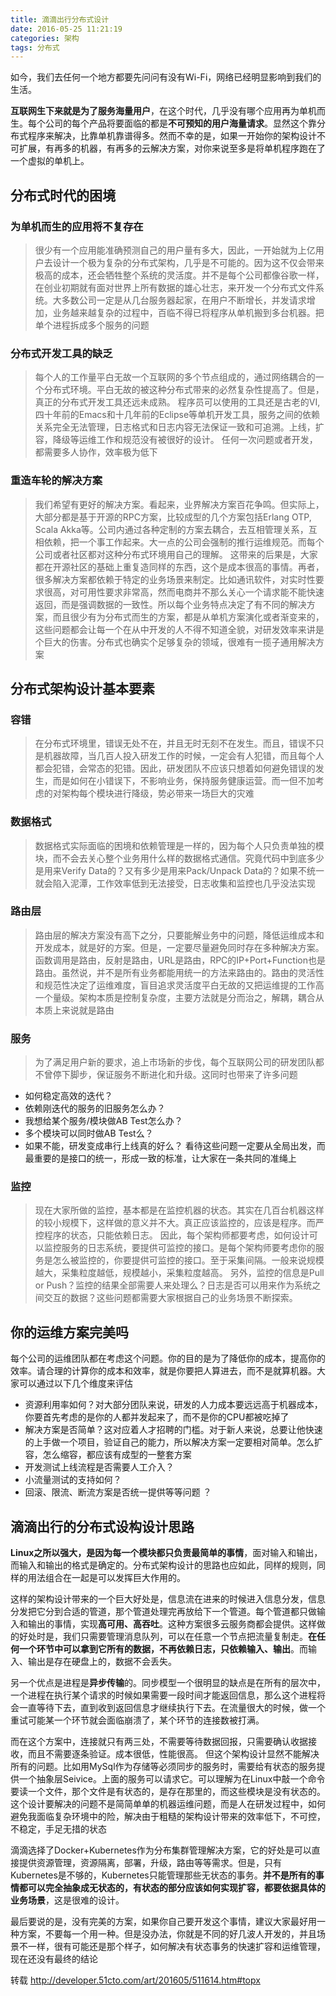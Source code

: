 ```yaml
---
title: 滴滴出行分布式设计
date: 2016-05-25 11:21:19
categories: 架构
tags: 分布式
---
```

如今，我们去任何一个地方都要先问问有没有Wi-Fi，网络已经明显影响到我们的生活。
 
**互联网生下来就是为了服务海量用户**，在这个时代，几乎没有哪个应用再为单机而生。每个公司的每个产品将要面临的都是**不可预知的用户海量请求**。显然这个靠分布式程序来解决，比靠单机靠谱得多。然而不幸的是，如果一开始你的架构设计不可扩展，有再多的机器，有再多的云解决方案，对你来说至多是将单机程序跑在了一个虚拟的单机上。

<!--more-->

## 分布式时代的困境 ##
###  为单机而生的应用将不复存在
>很少有一个应用能准确预测自己的用户量有多大，因此，一开始就为上亿用户去设计一个极为复杂的分布式架构，几乎是不可能的。因为这不仅会带来极高的成本，还会牺牲整个系统的灵活度。并不是每个公司都像谷歌一样，在创业初期就有面对世界上所有数据的雄心壮志，来开发一个分布式文件系统。大多数公司一定是从几台服务器起家，在用户不断增长，并发请求增加，业务越来越复杂的过程中，百临不得已将程序从单机搬到多台机器。把单个进程拆成多个服务的问题

###  分布式开发工具的缺乏
>每个人的工作量平白无故一个互联网的多个节点组成的，通过网络耦合的一个分布式环境。平白无故的被这种分布式带来的必然复杂性提高了。但是，真正的分布式开发工具还远未成熟。 程序员可以使用的工具还是古老的VI,四十年前的Emacs和十几年前的Eclipse等单机开发工具，服务之间的依赖关系完全无法管理，日志格式和日志内容无法保证一致和可追溯。上线，扩容，降级等运维工作和规范没有被很好的设计。 任何一次问题或者开发，都需要多人协作，效率极为低下

###  重造车轮的解决方案
>我们希望有更好的解决方案。看起来，业界解决方案百花争鸣。但实际上，大部分都是基于开源的RPC方案，比较成型的几个方案包括Erlang OTP, Scala Akka等。公司内通过各种定制的方案去耦合，去互相管理关系，互相依赖，把一个事工作起来。大一点的公司会强制的推行运维规范。而每个公司或者社区都对这种分布式环境用自己的理解。 这带来的后果是，大家都在开源社区的基础上重复造同样的东西，这个是成本很高的事情。再者，很多解决方案都依赖于特定的业务场景来制定。比如通讯软件，对实时性要求很高，对可用性要求非常高，然而电商并不那么关心一个请求能不能快速返回，而是强调数据的一致性。所以每个业务特点决定了有不同的解决方案，而且很少有为分布式而生的方案，都是从单机方案演化或者渐变来的，这些问题都会让每一个在从中开发的人不得不知道全貌，对研发效率来讲是个巨大的伤害。分布式也确实个足够复杂的领域，很难有一揽子通用解决方案

## 分布式架构设计基本要素
###  容错
>在分布式环境里，错误无处不在，并且无时无刻不在发生。而且，错误不只是机器故障，当几百人投入研发工作的时候，一定会有人犯错，而且每个人都会犯错，会常态的犯错。因此，研发团队不应该只想着如何避免错误的发生，而是如何在小错误下，不影响业务，保持服务健康运营。而一但不加考虑的对架构每个模块进行降级，势必带来一场巨大的灾难

### 数据格式
>数据格式实际面临的困境和依赖管理是一样的，因为每个人只负责单独的模块，而不会去关心整个业务用什么样的数据格式通信。究竟代码中到底多少是用来Verify Data的？又有多少是用来Pack/Unpack Data的？如果不统一就会陷入泥潭，工作效率低到无法接受，日志收集和监控也几乎没法实现

### 路由层
>路由层的解决方案没有高下之分，只要能解业务中的问题，降低运维成本和开发成本，就是好的方案。但是，一定要尽量避免同时存在多种解决方案。函数调用是路由，反射是路由，URL是路由，RPC的IP+Port+Function也是路由。虽然说，并不是所有业务都能用统一的方法来路由的。路由的灵活性和规范性决定了运维难度，盲目追求灵活度平白无故的又把运维提的工作高一个量级。架构本质是控制复杂度，主要方法就是分而治之，解耦，耦合从本质上来说就是路由

###  服务
>为了满足用户新的要求，追上市场新的步伐，每个互联网公司的研发团队都不曾停下脚步，保证服务不断进化和升级。这同时也带来了许多问题
- 如何稳定高效的迭代？
- 依赖刚迭代的服务的旧服务怎么办？
- 我想给某个服务/模块做AB Test怎么办？
- 多个模块可以同时做AB Test么？
- 如果不能，研发变成串行上线真的好么？
看待这些问题一定要从全局出发，而最重要的是接口的统一，形成一致的标准，让大家在一条共同的准绳上

### 监控
>现在大家所做的监控，基本都是在监控机器的状态。其实在几百台机器这样的较小规模下，这样做的意义并不大。真正应该监控的，应该是程序。而严控程序的状态，只能依赖日志。
 因此，每个架构师都要考虑，如何设计可以监控服务的日志系统，要提供可监控的接口。是每个架构师要考虑你的服务是怎么被监控的，你要提供可监控的接口。至于采集间隔。一般来说规模越大，采集粒度越低，规模越小，采集粒度越高。
 另外，监控的信息是Pull or Push？监控的结果全部需要人来处理么？日志是否可以用来作为系统之间交互的数据？这些问题都需要大家根据自己的业务场景不断探索。

## 你的运维方案完美吗
每个公司的运维团队都在考虑这个问题。你的目的是为了降低你的成本，提高你的效率。请合理的计算你的成本和效率，就是你要把人算进去，而不是就算机器。大家可以通过以下几个维度来评估
- 资源利用率如何？对大部分团队来说，研发的人力成本要远远高于机器成本，你要首先考虑的是你的人都并发起来了，而不是你的CPU都被吃掉了
- 解决方案是否简单？这对应着人才招聘的门槛。对于新人来说，总要让他快速的上手做一个项目，验证自己的能力，所以解决方案一定要相对简单。怎么扩容，怎么缩容，都应该有成型的一整套方案
- 开发测试上线流程是否需要人工介入？
- 小流量测试的支持如何？
- 回滚、限流、断流方案是否统一提供等等问题 ？


## 滴滴出行的分布式设构设计思路
**Linux之所以强大，是因为每一个模块都只负责最简单的事情**，面对输入和输出，而输入和输出的格式是确定的。分布式架构设计的思路也应如此，同样的规则，同样的用法组合在一起是可以发挥巨大作用的。



这样的架构设计带来的一个巨大好处是，信息流在进来的时候进入信息分发，信息分发把它分到合适的管道，那个管道处理完再放给下一个管道。每个管道都只做输入和输出的事情，实现**高可用、高吞吐**。这种方案很多云服务商都会提供。这样做的好处时是，我们只需要管理消息队列，可以在任意一个节点把流量复制走。**在任何一个环节中可以拿到它所有的数据，不再依赖日志，只依赖输入、输出**。而输入、输出是存在硬盘上的，数据不会丢失。

另一个优点是进程是**异步传输**的。同步模型一个很明显的缺点是在所有的层次中，一个进程在执行某个请求的时候如果需要一段时间才能返回信息，那么这个进程将会一直等待下去，直到收到返回信息才继续执行下去。在流量很大的时候，做一个重试可能某一个环节就会面临崩溃了，某个环节的连接数被打满。


而在这个方案中，连接就只有两三处，不需要等待数据回报，只需要确认收据接收，而且不需要逐条验证。成本很低，性能很高。
但这个架构设计显然不能解决所有的问题。比如用MySql作为存储等必须同步的服务时，需要给有状态的服务提供一个抽象层Seivice。上面的服务可以请求它。可以理解为在Linux中敲一个命令要读一个文件，那个文件是有状态的，是存在那里的，而这些模块是没有状态的。
这个设计要解决的问题不是简简单单的机器运维问题，而是人在研发过程中，如何避免我面临复杂环境中的险，解决由于粗糙的架构设计带来的效率低下，不可控，不稳定，手足无措的状态


滴滴选择了Docker+Kubernetes作为分布集群管理解决方案，它的好处是可以直接提供资源管理，资源隔离，部署，升级，路由等等需求。但是，只有Kubernetes是不够的，Kubernetes只能管理那些无状态的事务。**并不是所有的事情都可以完全抽象成无状态的，有状态的部分应该如何实现扩容，都要依据具体的业务场景**，这是很难的设计。
 
最后要说的是，没有完美的方案，如果你自己要开发这个事情，建议大家最好用一种方案，不要每一个用一种。但是没办法，你就是不同的好几波人开发的，并且场景不一样，很有可能还是那个样子，如何解决有状态事务的快速扩容和运维管理，现在还没有最终的结论

转载 http://developer.51cto.com/art/201605/511614.htm#topx
  